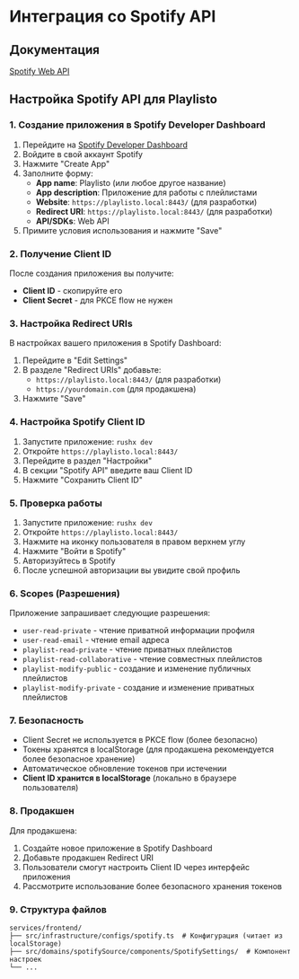 # Интеграция со Spotify API

## Документация

[Spotify Web API](https://developer.spotify.com/documentation/web-api)

## Настройка Spotify API для Playlisto

### 1. Создание приложения в Spotify Developer Dashboard

1. Перейдите на [Spotify Developer Dashboard](https://developer.spotify.com/dashboard)
2. Войдите в свой аккаунт Spotify
3. Нажмите "Create App"
4. Заполните форму:
   - **App name**: Playlisto (или любое другое название)
   - **App description**: Приложение для работы с плейлистами
   - **Website**: `https://playlisto.local:8443/` (для разработки)
   - **Redirect URI**: `https://playlisto.local:8443/` (для разработки)
   - **API/SDKs**: Web API
5. Примите условия использования и нажмите "Save"

### 2. Получение Client ID

После создания приложения вы получите:
- **Client ID** - скопируйте его
- **Client Secret** - для PKCE flow не нужен

### 3. Настройка Redirect URIs

В настройках вашего приложения в Spotify Dashboard:

1. Перейдите в "Edit Settings"
2. В разделе "Redirect URIs" добавьте:
   - `https://playlisto.local:8443/` (для разработки)
   - `https://yourdomain.com` (для продакшена)
3. Нажмите "Save"

### 4. Настройка Spotify Client ID

1. Запустите приложение: `rushx dev`
2. Откройте `https://playlisto.local:8443/`
3. Перейдите в раздел "Настройки"
4. В секции "Spotify API" введите ваш Client ID
5. Нажмите "Сохранить Client ID"

### 5. Проверка работы

1. Запустите приложение: `rushx dev`
2. Откройте `https://playlisto.local:8443/`
3. Нажмите на иконку пользователя в правом верхнем углу
4. Нажмите "Войти в Spotify"
5. Авторизуйтесь в Spotify
6. После успешной авторизации вы увидите свой профиль

### 6. Scopes (Разрешения)

Приложение запрашивает следующие разрешения:
- `user-read-private` - чтение приватной информации профиля
- `user-read-email` - чтение email адреса
- `playlist-read-private` - чтение приватных плейлистов
- `playlist-read-collaborative` - чтение совместных плейлистов
- `playlist-modify-public` - создание и изменение публичных плейлистов
- `playlist-modify-private` - создание и изменение приватных плейлистов

### 7. Безопасность

- Client Secret не используется в PKCE flow (более безопасно)
- Токены хранятся в localStorage (для продакшена рекомендуется более безопасное хранение)
- Автоматическое обновление токенов при истечении
- **Client ID хранится в localStorage** (локально в браузере пользователя)

### 8. Продакшен

Для продакшена:
1. Создайте новое приложение в Spotify Dashboard
2. Добавьте продакшен Redirect URI
3. Пользователи смогут настроить Client ID через интерфейс приложения
4. Рассмотрите использование более безопасного хранения токенов

### 9. Структура файлов

```
services/frontend/
├── src/infrastructure/configs/spotify.ts  # Конфигурация (читает из localStorage)
├── src/domains/spotifySource/components/SpotifySettings/  # Компонент настроек
└── ...
``` 